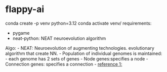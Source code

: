 # flappy-ai

conda create -p venv python=3.12
conda activate venv/
requirements:

- pygame
- neat-python: NEAT neuroevolution algorithm


Algo: 
    - NEAT: Neuroevolution of augmenting technologies.
    evolutionary algorithm that create NN.
    - Population of individual genomes is maintained:
    - each genome has 2 sets of genes
    - Node genes:specifies a node
    - Connection genes: specifies a connection
    - [reference 1:](https://www.reddit.com/r/IAmA/comments/3xqcrk/im_ken_stanley_artificial_intelligence_professor/) 